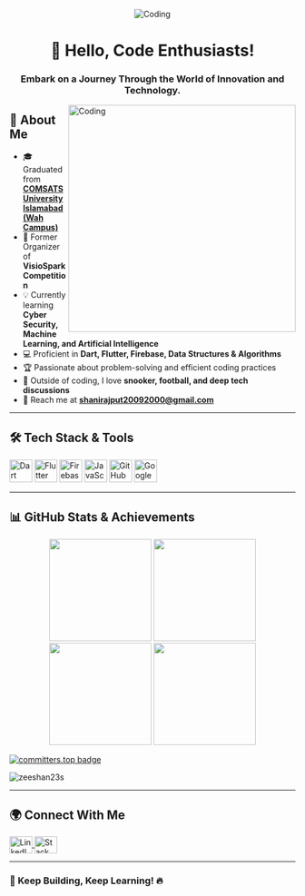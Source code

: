 <p align="center">
  <img src="https://media.giphy.com/media/qgQUggAC3Pfv687qPC/giphy.gif" alt="Coding" />
</p>

<h1 align="center">🚀 Hello, Code Enthusiasts!</h1>
<h3 align="center">Embark on a Journey Through the World of Innovation and Technology.</h3>

<img align="right" alt="Coding" width="400" src="https://gifimage.net/wp-content/uploads/2017/10/code-gif-7.gif">

## 🚀 About Me

- 🎓 Graduated from **[COMSATS University Islamabad (Wah Campus)](https://cuiwah.edu.pk/)**
- 🎯 Former Organizer of **VisioSpark Competition**
- 💡 Currently learning **Cyber Security, Machine Learning, and Artificial Intelligence**
- 💻 Proficient in **Dart, Flutter, Firebase, Data Structures & Algorithms**
- 🏆 Passionate about problem-solving and efficient coding practices
- 🎱 Outside of coding, I love **snooker, football, and deep tech discussions**
- 📩 Reach me at **shanirajput20092000@gmail.com**

---

## 🛠️ Tech Stack & Tools

<p align="left">
  <img src="https://www.vectorlogo.zone/logos/dartlang/dartlang-icon.svg" alt="Dart" width="40" height="40"/>
  <img src="https://www.vectorlogo.zone/logos/flutterio/flutterio-icon.svg" alt="Flutter" width="40" height="40"/>
  <img src="https://www.vectorlogo.zone/logos/firebase/firebase-icon.svg" alt="Firebase" width="40" height="40"/>
  <img src="https://www.vectorlogo.zone/logos/javascript/javascript-icon.svg" alt="JavaScript" width="40" height="40"/>
  <img src="https://www.vectorlogo.zone/logos/github/github-icon.svg" alt="GitHub" width="40" height="40"/>
  <img src="https://www.vectorlogo.zone/logos/google_cloud/google_cloud-icon.svg" alt="Google Cloud" width="40" height="40"/>
</p>

---

## 📊 GitHub Stats & Achievements

<p align="center">
  <img height="180em" src="https://github-readme-stats.vercel.app/api?username=zeeshan23s&show_icons=true&theme=github_dark&count_private=true" />
  <img height="180em" src="https://github-readme-streak-stats.herokuapp.com/?user=zeeshan23s&theme=dark" />
  <img height="180em" src="https://github-profile-trophy.vercel.app/?username=zeeshan23s&theme=onedark" />
  <img height="180em" src="https://github-readme-stats.vercel.app/api/top-langs?username=zeeshan23s&langs_count=10&hide=cmake,html&theme=github_dark&layout=compact" />
</p>

[![committers.top badge](https://user-badge.committers.top/pakistan/zeeshan23s.svg)](https://user-badge.committers.top/pakistan/zeeshan23s)
<p> <img src="https://komarev.com/ghpvc/?username=zeeshan23s&label=Profile%20views&color=0e75b6&style=flat" alt="zeeshan23s" /> </p>

---

## 🌍 Connect With Me

<p align="left">
  <a href="https://www.linkedin.com/in/zeeshan23s/" target="_blank">
    <img align="center" src="https://raw.githubusercontent.com/rahuldkjain/github-profile-readme-generator/master/src/images/icons/Social/linked-in-alt.svg" alt="LinkedIn" height="30" width="40" />
  </a>
  <a href="https://stackoverflow.com/users/17285534/muhammad-zeeshan-tassawar" target="_blank">
    <img align="center" src="https://raw.githubusercontent.com/rahuldkjain/github-profile-readme-generator/master/src/images/icons/Social/stack-overflow.svg" alt="Stack Overflow" height="30" width="40" />
  </a>
</p>

---

### 🚀 Keep Building, Keep Learning! 🔥
